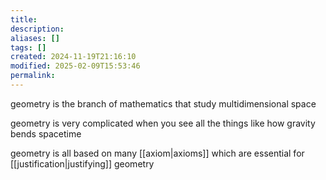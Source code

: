```yaml
---
title: 
description: 
aliases: []
tags: []
created: 2024-11-19T21:16:10
modified: 2025-02-09T15:53:46
permalink:
---
```


geometry is the branch of mathematics that study multidimensional space

geometry is very complicated when you see all the things like how gravity bends spacetime

geometry is all based on many [[axiom|axioms]] which are essential for [[justification|justifying]] geometry
